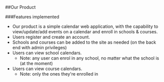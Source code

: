##Our Product
 
###Features implemented
* Our product is a simple calendar web application, with the capability to view/update/add events on a calendar and enroll in schools & courses. 
* Users register and create an account.
* Schools and courses can be added to the site as needed (on the back end with admin privileges)
* Users can view school calendars.
	- Note: any user can enrol in any school, no matter what the school is (at the moment)
* Users can view course calendars.
	- Note: only the ones they're enrolled in

